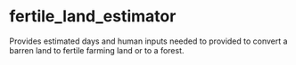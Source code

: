 # fertile_land_estimator
Provides estimated days and human inputs needed to provided to convert a barren land to fertile farming land or to a forest.

